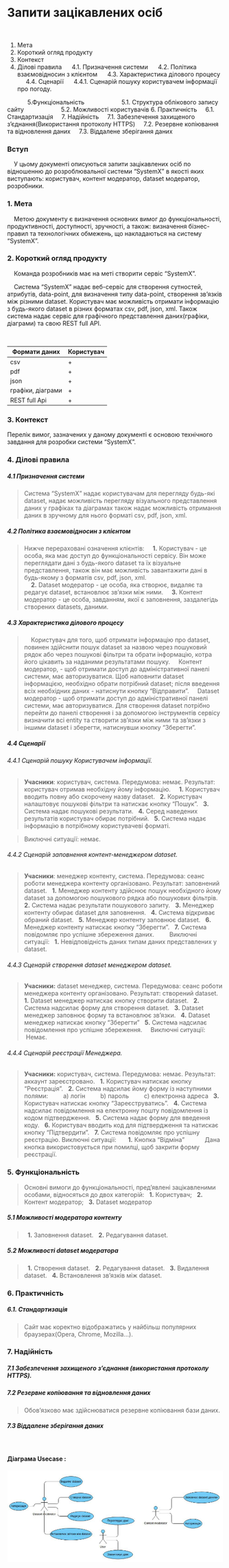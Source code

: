 # Запити зацікавлених осіб

&nbsp; 
1. Мета
2. Короткий огляд продукту
3. Контекст
4. Ділові правила
&nbsp; &nbsp; &nbsp;4.1. Призначення системи
&nbsp; &nbsp; &nbsp;4.2. Політика взаємовідносин з клієнтом
&nbsp; &nbsp; &nbsp;4.3. Характеристика ділового процесу
&nbsp; &nbsp; &nbsp;4.4. Сценарії
&nbsp; &nbsp; &nbsp;4.4.1. Сценарій пошуку користувачем інформації про погоду.

&nbsp; &nbsp; &nbsp; &nbsp; &nbsp; &nbsp; 5.Функціональність
&nbsp; &nbsp; &nbsp; &nbsp; &nbsp; &nbsp; &nbsp; &nbsp;&nbsp; &nbsp; &nbsp;  5.1. Структура облікового запису сайту
&nbsp; &nbsp; &nbsp;&nbsp; &nbsp; &nbsp; &nbsp; &nbsp; &nbsp; &nbsp; &nbsp; 5.2. Можливості користувачів
6. Практичність
&nbsp; &nbsp; 	6.1. Стандартизація &nbsp; 
&nbsp;
7. Надійність
&nbsp; &nbsp; 	7.1. Забезпечення захищеного з’єднання(Використання протоколу HTTPS)
&nbsp; &nbsp; 	7.2. Резервне копіювання та відновлення даних
&nbsp; &nbsp; 	7.3. Віддалене зберігання даних

### Вступ
&nbsp;  &nbsp; У цьому документі описуються запити зацікавлених осіб по відношенню до розроблювальної системи “SystemX” в якості яких виступають: користувач, контент модератор, dataset модератор, розробники.
### 1. Мета
&nbsp; &nbsp; Метою документу є визначення основних вимог до функціональності, продуктивності, доступності, зручності, а також: визначення бізнес-правил та технологічних обмежень, що накладаються на систему “SystemX”.
 
### 2. Короткий огляд продукту
&nbsp; &nbsp; Команда розробників має на меті створити сервіс “SystemX”.

&nbsp; &nbsp; Система “SystemX” надає веб-сервіс для створення сутностей, атрибутів, data-point, для визначення типу data-point, створення зв’язків між різними dataset. Користувач має можливість отримати інформацію з будь-якого dataset в різних форматах csv, pdf, json, xml. Також система надає сервіс для графічного представлення даних(графіки, діаграми) та свою REST full API. 

&nbsp; &nbsp;

| Формати даних | Користувач |
| ------ | ------ |
| csv | + |
| pdf | + |
| json | + |
| графіки, діаграми | + |
| REST full Api | + |

### 3. Контекст
Перелік вимог, зазначених у даному документі є основою технічного завдання для розробки системи “SystemX”.
 
### 4. Ділові правила
 ##### 4.1 Призначення системи
>	Система “SystemX” надає користувачам для перегляду будь-які dataset, надає можливість перегляду візуального представлення даних у графіках та діаграмах також надає можливість отримання даних в зручному для нього форматі csv, pdf, json, xml.
	
##### 4.2 Політика взаємовідносин з клієнтом 
>   Нижче перераховані означення клієнтів:
&nbsp; &nbsp;    **1.** Користувач - це особа, яка має доступ до функціональності сервісу. Він може переглядати дані з будь-якого dataset та їх візуальне представлення, також він має можливість завантажити дані в будь-якому з форматів csv, pdf, json, xml.   
&nbsp;  &nbsp; **2.** Dataset модератор - це особа, яка створює, видаляє та редагує dataset, встановлює зв’язки між ними.
&nbsp;  &nbsp;  **3.** Контент модератор - це особа, завданням, якої є заповнення, заздалегідь створених datasets, даними.    

##### 4.3 Характеристика ділового процесу
>&nbsp; &nbsp; 	Користувач для того, щоб отримати інформацію про dataset, повинен здійснити пошук dataset за назвою через пошуковий рядок або через пошукові фільтри та обрати інформацію, котра його цікавить за наданими результатами пошуку. 
&nbsp; &nbsp; 	Контент модератор, - щоб отримати доступ до адміністративної панелі системи, має авторизуватися. Щоб наповнити dataset інформацією, необхідно обрати потрібний dataset; після введення всіх необхідних даних - натиснути кнопку “Відправити”.
&nbsp; &nbsp; Dataset модератор - щоб отримати доступ до адміністративної панелі системи, має авторизуватися. Для створення dataset потрібно перейти до панелі створення і за допомогою інструментів сервісу визначити всі entity та створити зв’язки між ними та зв’язки з іншими dataset і зберегти, натиснувши кнопку “Зберегти”.     
##### 4.4 Сценарії
###### 4.4.1 Сценарій пошуку  Користувачем інформації.
>**Учасники**: користувач, система.
Передумова: немає.
Результат: користувач отримав необхідну йому інформацію.
&nbsp; 
&nbsp; **1.** Користувач вводить повну або скорочену назву dataset.
&nbsp; **2.** Користувач налаштовує пошукові фільтри та натискає кнопку “Пошук”.
&nbsp; **3.** Система надає пошукові результати.
&nbsp; **4.** Серед наведених результатів користувач обирає потрібний.
&nbsp; **5.** Система надає інформацію в потрібному користувачеві форматі.

>Виключні ситуації: 
	немає.

###### 4.4.2 Сценарій заповнення контент-менеджером dataset.
>**Учасники**: менеджер контенту, система.
Передумова: сеанс роботи менеджера контенту організовано.
Результат: заповнений dataset.
&nbsp; **1.** Менеджер контенту здійснює пошук необхідного йому dataset за допомогою пошукового рядка або пошукових фільтрів.
&nbsp; **2.** Система надає результати пошукового запиту.
&nbsp; **3.** Менеджер контенту обирає dataset для заповнення.
&nbsp; **4.** Система відкриває обраний dataset.
&nbsp; **5.** Менеджер контенту заповнює dataset.
&nbsp; **6.** Менеджер контенту натискає кнопку “Зберегти”.
&nbsp; **7.** Система повідомляє про успішне збереження даних.
 &nbsp; &nbsp; &nbsp; &nbsp; Виключні ситуації:
&nbsp;  **1.** Невідповідність даних типам даних представлених у dataset.

###### 4.4.3 Сценарій створення dataset менеджером dataset.
> **Учасники:** dataset менеджер, система.
Передумова: сеанс роботи менеджера контенту організовано.
Результат: створений dataset.
&nbsp; **1.** Dataset менеджер натискає кнопку створити dataset.
&nbsp; **2.** Система надсилає форму для створення dataset.
&nbsp; **3.** Dataset менеджер заповнює форму та встановлює зв’язки.
&nbsp; **4.** Dataset менеджер натискає кнопку “Зберегти”
&nbsp; **5.** Система надсилає повідомлення про успішне збереження.
&nbsp; &nbsp; Виключні ситуації:
&nbsp; &nbsp; &nbsp; &nbsp;Немає. 

###### 4.4.4 Сценарій реєстрації Менеджера.
>**Учасники:** користувач, система.
Передумова: немає.
Результат: аккаунт зареєстровано.
&nbsp; **1.** Користувач натискає кнопку “Реєстрація”.
&nbsp; **2.** Система надсилає йому форму із наступними полями:
&nbsp; &nbsp; &nbsp; &nbsp; a) логін
&nbsp; &nbsp; &nbsp; &nbsp; b) пароль
&nbsp; &nbsp; &nbsp; &nbsp; c) електронна адреса
&nbsp; **3.** Користувач натискає кнопку “Зареєструватись”.
&nbsp; **4.** Система надсилає повідомлення на електронну пошту повідомлення із кодом підтвердження.
&nbsp; **5.** Система надає форму для введення коду.
&nbsp; **6.** Користувач вводить код для підтвердження та натискає кнопку “Підтвердити”.
&nbsp; **7.** Система повідомляє про успішну реєстрацію.
Виключні ситуації:
&nbsp; &nbsp; &nbsp; **1.** Кнопка “Відміна”
&nbsp; &nbsp; &nbsp; &nbsp; &nbsp; &nbsp;Дана кнопка використовується при помилці, щоб закрити форму реєстрації.

### 5. Функціональність
>Основні вимоги до функціональності, пред’явлені зацікавленими особами, відносяться до двох категорій:
&nbsp; **1.**  Користувач;
&nbsp; **2.** Контент модератор;
&nbsp; **3.**  Dataset модератор

##### 5.1 Можливості модератора контенту
>&nbsp; **1.**  Заповнення dataset.
&nbsp; **2.**  Редагування dataset.

##### 5.2 Можливості dataset модератора 
>&nbsp; **1.** Створення dataset.
&nbsp; **2.** Редагування dataset.
&nbsp; **3.** Видалення dataset.
&nbsp; **4.** Встановлення зв’язків між dataset. 

### 6. Практичність
##### 6.1. Стандартизація
>Сайт має коректно відображатись у найбільш популярних браузерах(Opera, Chrome, Mozilla…).

### 7. Надійність 
##### 7.1 Забезпечення захищеного з’єднання (використання протоколу HTTPS).
##### 7.2 Резервне копіювання та відновлення даних
>	Обов’язково має здійснюватися резервне копіювання бази даних.
#####	7.3 Віддалене зберігання даних
&nbsp; 
#### Діаграма Usecase :
![use case ](usecase.png)









